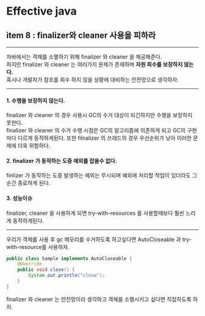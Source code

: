 # Effective java

## item 8 : finalizer와 cleaner 사용을 피하라
***

자바에서는 객체를 소멸하기 위해 finalizer 와 cleaner 을 제공해준다.<br>
하지만 finalizer 와 cleaner 는 여러가지 문제가 존재하며 __자원 회수를 보장하지 않는다.__<br>
혹시나 개발자가 참조를 회수 하지 않을 상황에 대비하는 안전망으로 생각하자.

***
#### 1. 수행을 보장하지 않는다.
finalizer 와 cleaner 의 경우 사용시 GC의 수거 대상이 되긴하지만 수행을 보장하지 못한다.<br>
finalizer 와 cleaner 의 수거 수행 시점은 GC의 알고리즘에 의존하게 되고 GC의 구현마다 다르게 동작하게된다.
 또한 filnalizer 의 쓰레드의 경우 우선순위가 낮아 이러한 문제에 더욱 위험하다.

#### 2. finalizer 가 동작하는 도중 예외를 잡을수 없다.
finlizer 가 동작하는 도중 발생하는 예외는 무시되며 예외에 처리할 작업이 있더라도 그 순간 종료하게 된다.

#### 3. 성능이슈
finalizer, cleaner 을 사용하게 되면 try-with-resources 를 사용할때보다 훨씬 느리게 동작하게된다.

***

우리가 객체를 사용 후 gc 메모리를 수거하도록 하고싶다면
AutoCloseable 과 try-with-resource를 사용하자.
```java
public class Sample implements AutoCloseable {
    @Override
    public void close() {
        System.out.println("close");
    }
}
```
finalizer 와 cleaner 는 안전망이라 생각하고 객체를 소멸시키고 싶다면 직접하도록 하자.